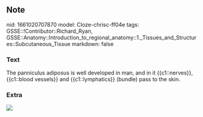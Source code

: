 ## Note
nid: 1661020707870
model: Cloze-chrisc-ff04e
tags: GSSE::!Contributor::Richard_Ryan, GSSE::Anatomy::Introduction_to_regional_anatomy::1._Tissues_and_Structures::Subcutaneous_Tissue
markdown: false

### Text
<div class="toggle">
  The panniculus adiposus is well developed in man, and in it
  {{c1::nerves}}, {{c1::blood vessels}} and {{c1::lymphatics}}
  (bundle) pass to the skin.
</div>

### Extra
<img src= 
"Histological-composition-of-the-epigastric-flap-The-photograph-on-the-left-side_Q640.jpg">
